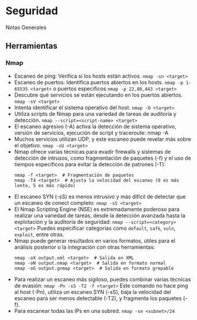 # Seguridad
Notas Generales


## Herramientas

### Nmap

- Escaneo de ping: Verifica si los hosts están activos.
  ``` nmap -sn <target> ```
- Escaneo de puertos: Identifica puertos abiertos en los hosts.
  ``` nmap -p 1-65535 <target> ```
  o puertos especificos
  ``` nmap -p 22,80,443 <target> ```
- Descubre qué servicios se están ejecutando en los puertos abiertos.
  ``` nmap -sV <target> ```
- Intenta identificar el sistema operativo del host. ``` nmap -O <target> ```
- Utiliza scripts de Nmap para una variedad de tareas de auditoría y detección. ``` nmap --script=<script-name> <target> ```
- El escaneo agresivo (-A) activa la detección de sistema operativo, versión de servicios, ejecución de script y traceroute: nmap -A <target>
- Muchos servicios utilizan UDP, y este escaneo puede revelar más sobre el objetivo.  ``` nmap -sU <target> ```
- Nmap ofrece varias técnicas para evadir firewalls y sistemas de detección de intrusos, como fragmentación de paquetes (-f) y el uso de tiempos específicos para evitar la detección de patrones (-T):
  ```
  nmap -f <target>  # Fragmentación de paquetes
  nmap -T4 <target>  # Ajusta la velocidad del escaneo (0 es más lento, 5 es más rápido)
  ```
- El escaneo SYN (-sS) es menos intrusivo y más difícil de detectar que un escaneo de conect completo: ``` nmap -sS <target> ```
- El Nmap Scripting Engine (NSE) es extremadamente poderoso para realizar una variedad de tareas, desde la detección avanzada hasta la explotación y la auditoría de seguridad:
  ``` nmap --script=<category> <target> ``` Puedes especificar categorías como ```default```, ```safe```, ```vuln```, ```exploit```, entre otras.
- Nmap puede generar resultados en varios formatos, útiles para el análisis posterior o la integración con otras herramientas:
  ```
  nmap -oX output.xml <target>  # Salida en XML
  nmap -oN output.nmap <target>  # Salida en formato normal
  nmap -oG output.gnmap <target>  # Salida en formato grepable
  ```
- Para realizar un escaneo más sigiloso, puedes combinar varias técnicas de evasión: ``` nmap -Pn -sS -T2 -f <target> ``` Este comando no hace ping al host (-Pn), utiliza un escaneo SYN (-sS), baja la velocidad del escaneo para ser menos detectable (-T2), y fragmenta los paquetes (-f).
- Para escanear todas las IPs en una subred. ``` nmap -sn <subnet>/24 ```
    
